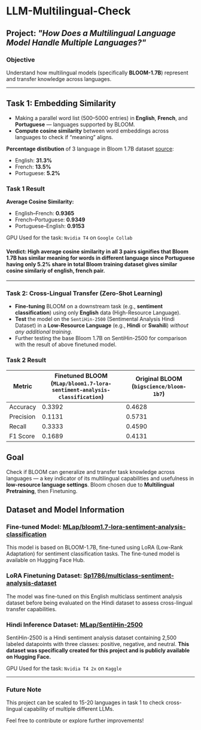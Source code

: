 # LLM-Multilingual-Check

## Project: *"How Does a Multilingual Language Model Handle Multiple Languages?"*

### Objective
Understand how multilingual models (specifically **BLOOM-1.7B**) represent and transfer knowledge across languages.

---

## Task 1: Embedding Similarity

-  Making a parallel word list (500–5000 entries) in **English**, **French**, and **Portuguese** — languages supported by BLOOM.
-  **Compute cosine similarity** between word embeddings across languages to check if “meaning” aligns.

**Percentage distibution** of 3 language in Bloom 1.7B dataset [source](https://huggingface.co/bigscience/bloom-1b7):
- English: **31.3%**
- French: **13.5%**
- Portuguese: **5.2%**

### Task 1 Result
**Average Cosine Similarity:**
- English–French: **0.9365**
- French–Portuguese: **0.9349**
- Portuguese–English: **0.9153**

GPU Used for the task: `Nvidia T4` on `Google Collab`

#### Verdict: High average cosine similarity in all 3 pairs signifies that Bloom 1.7B has similar meaning for words in different language since Portuguese having only 5.2% share in total Bloom training dataset  gives similar cosine similariy of english, french pair.

---

### Task 2: Cross-Lingual Transfer (Zero-Shot Learning)

-  **Fine-tuning** BLOOM on a downstream task (e.g., **sentiment classification**) using only **English** data (High-Resource Language).
-  **Test** the model on the `SentiHin-2500` (Sentimental Analysis Hindi Dataset) in a **Low-Resource Language** (e.g., **Hindi** or **Swahili**) *without any additional training*.
- Further testing the base Bloom 1.7B on SentiHin-2500 for comparison with the result of above finetuned model.




### Task 2 Result

| Metric     | Finetuned BLOOM (`MLap/bloom1.7-lora-sentiment-analysis-classification`) | Original BLOOM (`bigscience/bloom-1b7`) |
|------------|-------------------------------------------------------------------------|------------------------------------------|
| Accuracy   | 0.3392                                                                  | 0.4628                                   |
| Precision  | 0.1131                                                                  | 0.5731                                   |
| Recall     | 0.3333                                                                  | 0.4590                                   |
| F1 Score   | 0.1689                                                                  | 0.4131                                   |

##  Goal
Check if BLOOM can generalize and transfer task knowledge across languages — a key indicator of its multilingual capabilities and usefulness in **low-resource language settings**.
Bloom chosen due to **Multilingual Pretraining**, then Finetuning.


## Dataset and Model Information

### Fine-tuned Model: [MLap/bloom1.7-lora-sentiment-analysis-classification](https://huggingface.co/MLap/bloom1.7-lora-sentiment-analysis-classification)

This model is based on BLOOM-1.7B, fine-tuned using LoRA (Low-Rank Adaptation) for sentiment classification tasks. The fine-tuned model is available on Hugging Face Hub.

### LoRA Finetuning Dataset: [Sp1786/multiclass-sentiment-analysis-dataset](https://huggingface.co/datasets/Sp1786/multiclass-sentiment-analysis-dataset)

The model was fine-tuned on this English multiclass sentiment analysis dataset before being evaluated on the Hindi dataset to assess cross-lingual transfer capabilities.

### Hindi Inference Dataset: [MLap/SentiHin-2500](https://huggingface.co/datasets/MLap/SentiHin-2500)

SentiHin-2500 is a Hindi sentiment analysis dataset containing 2,500 labeled datapoints with three classes: positive, negative, and neutral. **This dataset was specifically created for this project and is publicly available on Hugging Face.**

GPU Used for the task: `Nvidia T4 2x` on `Kaggle`




---

### Future Note
This project can be scaled to 15-20 languages in task 1 to check cross-lingual capability of multiple different LLMs.

Feel free to contribute or explore further improvements!
